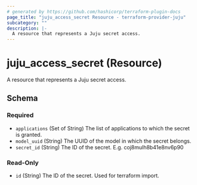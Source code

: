 ```yaml
---
# generated by https://github.com/hashicorp/terraform-plugin-docs
page_title: "juju_access_secret Resource - terraform-provider-juju"
subcategory: ""
description: |-
  A resource that represents a Juju secret access.
---
```


# juju_access_secret (Resource)

A resource that represents a Juju secret access.



<!-- schema generated by tfplugindocs -->
## Schema

### Required

- `applications` (Set of String) The list of applications to which the secret is granted.
- `model_uuid` (String) The UUID of the model in which the secret belongs.
- `secret_id` (String) The ID of the secret. E.g. coj8mulh8b41e8nv6p90

### Read-Only

- `id` (String) The ID of the secret. Used for terraform import.
